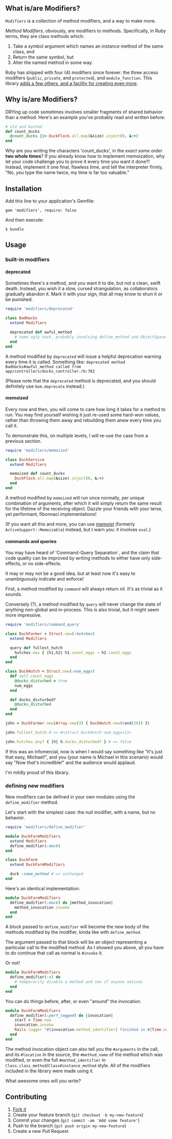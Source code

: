 ## What is/are Modifiers?

`Modifiers` is a collection of method modifiers, and a way to make more.

_Method Modifiers_, obviously, are modifiers to methods.  Specifically, in Ruby
terms, they are class methods which:

1. Take a symbol argument which names an instance method of the same class, and
2. Return the same symbol, but
3. Alter the named method in some way.

Ruby has shipped with four (4) modifiers since forever: the three access
modifiers (`public`, `private`, and `protected`), and `module_function`.  This
library [adds a few others, and a facility for creating even more](#usage).

## Why is/are Modifiers?

DRYing up code sometimes involves smaller fragments of shared behavior than a
method.  Here's an example you've probably read and written before:
```ruby
# old and busted
def count_ducks
  @count_ducks ||= DuckFlock.all.map(&size).inject(0, &:+)
end
```

Why are you writing the characters 'count_ducks', in the _exact same order_
__two whole times__?  If you already know how to implement memoization, why let
your code challenge you to prove it every time you want it done?! Instead,
implement it one final, flawless time, and tell the interpreter firmly, "No,
_you_ type the name twice, my time is far too valuable."

## Installation

Add this line to your application's Gemfile:

    gem 'modifiers', require: false

And then execute:

    $ bundle

## Usage

### built-in modifiers

#### deprecated

Sometimes there's a method, and you want it to die, but not a clean, swift
death.  Instead, you wish it a slow, cursed strangulation, as collaborators
gradually abandon it.  Mark it with your sign, that all may know to shun it or
be punished.

```ruby
require 'modifiers/deprecated'

class BadHacks
  extend Modifiers

  deprecated def awful_method
    # some ugly hack, probably involving define_method and ObjectSpace
  end
end
```

A method modified by `deprecated` will issue a helpful deprecation warning
every time it is called.  Something like: `deprecated method
BadHacks#awful_method called from app/controllers/ducks_controller.rb:782`

(Please note that the `deprecated` method is deprecated, and you should
definitely use `Gem.deprecate` instead.)

#### memoized

Every now and then, you will come to care how long it takes for a method to
run.  You may find yourself wishing it just re-used some hard-won values,
rather than throwing them away and rebuilding them anew every time you call it.

To demonstrate this, on multiple levels, I will re-use the case from a previous
section.

```ruby
require 'modifiers/memoized'

class DuckService
  extend Modifiers

  memoized def count_ducks
    DuckFlock.all.map(&size).inject(0, &:+)
  end
end
```

A method modified by `memoized` will run once normally, per unique combination
of arguments, after which it will simply return the same result for the
lifetime of the receiving object. Dazzle your friends with your terse, yet
performant, fibonnaci implementations!

(If you want all this and more, you can use
[memoist](https://github.com/matthewrudy/memoist) (formerly
`ActiveSupport::Memoizable`) instead, but I warn you: it involves `eval`.)

#### commands and queries

You may have heard of 'Command-Query Separation`, and the claim that code
quality can be improved by writing methods to either have only side-effects, or
no side-effects.

It may or may not be a good idea, but at least now it's easy to unambiguously
indicate and enforce!

First, a method modified by `command` will always return nil.  It's as trivial as it
sounds.

Conversely (?), a method modified by `query` will never change the state of
anything non-global and in-process.  This is also trivial, but it might seem
more impressive.
```ruby
require 'modifiers/command_query'

class DuckFarmer < Struct.new(:hutches)
  extend Modifiers

  query def fullest_hutch
    hutches.max { |h1,h2| h1.count_eggs - h2.count_eggs
  end
end

class DuckHutch < Struct.new(:num_eggs)
  def self.count_eggs
    @ducks_disturbed = true
    num_eggs
  end

  def ducks_disturbed?
    @ducks_disturbed
  end
end

john = DuckFarmer.new(Array.new(3) { DuckHutch.new(rand(20)) })

john.fullest_hutch # => #<struct DuckHutch num_eggs=11>

john.hutches.any? { |h| h.ducks_disturbed? } # => false
```

If this was an infomercial, now is when I would say something like "It's just
that easy, Michael!", and you (your name is Michael in this scenario) would say
"Now _that's_ incredible!" and the audience would applaud.

I'm mildly proud of this library.

### defining new modifiers

New modifiers can be defined in your own modules using the `define_modifier` method.

Let's start with the simplest case: the null modifier, with a name, but no behavior.

```ruby
require 'modifiers/define_modifier'

module DuckFarmModifiers
  extend Modifiers
  define_modifier(:duck)
end

class DuckFarm
  extend DuckFarmModifiers

  duck :some_method # => unchanged
end
```

Here's an identical implementation:
```ruby
module DuckFarmModifiers
  define_modifier(:duck) do |method_invocation|
    method_invocation.invoke
  end
end
```

A block passed to `define_modifier` will become the new body of the methods
modified by the modifier, kinda like with `define_method`.

The argument passed to that block will be an object representing a particular
call to the modified method.  As I showed you above, all you have to do
continue that call as normal is `#invoke` it.

Or not!
```ruby
module DuckFarmModifiers
  define_modifier(:x) do
    # temporarily disable a method and see if anyone notices
  end
end
```

You can do things before, after, or even "around" the invocation.
```ruby
module DuckFarmModifiers
  define_modifier(:perf_logged) do |invocation|
    start = Time.now
    invocation.invoke
    Rails.logger "#{invocation.method_identifier} finished in #{Time.now - start}s"
  end
end
```

The method invocation object can also tell you the `#arguments` in the call,
and its `#location` in the source, the `#method_name` of the method which was
modified, or even the full `#method_identifier` in
`Class.class_method`/`Class#instance_method` style.  All of the modifiers
included in the library were made using it.

What awesome ones will _you_ write?

## Contributing

1. [Fork it](https://github.com/nicknovitski/modifiers/fork)
2. Create your feature branch (`git checkout -b my-new-feature`)
3. Commit your changes (`git commit -am 'Add some feature'`)
4. Push to the branch (`git push origin my-new-feature`)
5. Create a new Pull Request
